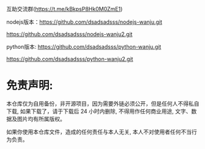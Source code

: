 互助交流群(https://t.me/kBkpsP8Hk0M0ZmE1)

nodejs版本：https://github.com/dsadsadsss/nodejs-wanju.git

https://github.com/dsadsadsss/nodejs-wanju2.git

python版本:
https://github.com/dsadsadsss/python-wanju.git

https://github.com/dsadsadsss/python-wanju2.git

# 免责声明:

本仓库仅为自用备份，非开源项目，因为需要外链必须公开，但是任何人不得私自下载, 如果下载了，请于下载后 24 小时内删除, 不得用作任何商业用途, 文字、数据及图片均有所属版权。 

如果你使用本仓库文件，造成的任何责任与本人无关, 本人不对使用者任何不当行为负责。
